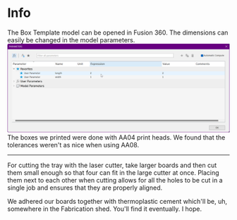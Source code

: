 # Info
The Box Template model can be opened in Fusion 360.
The dimensions can easily be changed in the model parameters.
![Parameters](images/img.png)
The boxes we printed were done with AA04 print heads.
We found that the tolerances weren't as nice when using AA08.

---

For cutting the tray with the laser cutter, take larger boards and then cut them small enough so that four can fit in the large cutter at once.
Placing them next to each other when cutting allows for all the holes to be cut in a single job and ensures that they are properly aligned.

We adhered our boards together with thermoplastic cement which'll be, uh, somewhere in the Fabrication shed.
You'll find it eventually. I hope.
